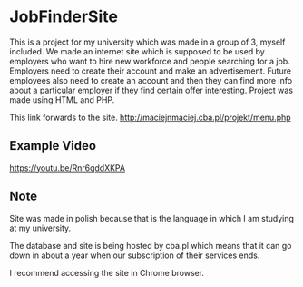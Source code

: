 # JobFinderSite

This is a project for my university which  was made in a group of 3, myself included. 
We made an internet site which is supposed to be used by employers who want to hire new workforce and people searching for a job. Employers need to create their account and make an advertisement.
Future employees also need to create an account and then they can find more info about a particular employer if they find certain offer interesting.
Project was made using HTML and PHP.

This link forwards to the site.
http://maciejnmaciej.cba.pl/projekt/menu.php

## Example Video

https://youtu.be/Rnr6qddXKPA

## Note
Site was made in polish because that is the language in which I am studying at my university.

The database and site is being hosted by cba.pl which means that it can go down in about a year when our subscription of their services ends.

I recommend accessing the site in Chrome browser.
